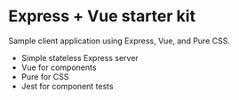 # Express + Vue starter kit
Sample client application using Express, Vue, and Pure CSS. 

* Simple stateless Express server
* Vue for components
* Pure for CSS
* Jest for component tests